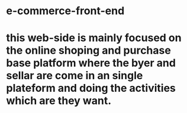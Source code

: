 # e-commerce-front-end

# this web-side is mainly focused on the online shoping and purchase base platform where the byer and sellar are come in an single plateform and doing the activities which are they want. 
